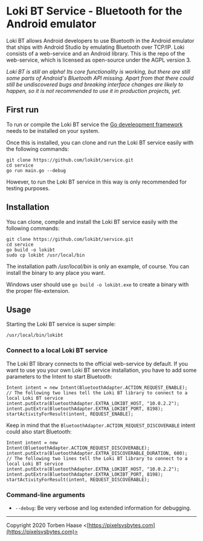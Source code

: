 # Loki BT Service - Bluetooth for the Android emulator

Loki BT allows Android developers to use Bluetooth in the Android emulator that ships with Android Studio by emulating Bluetooth over TCP/IP. Loki consists of a web-service and an Android library. This is the repo of the web-service, which is licensed as open-source under the AGPL version 3.

*Loki BT is still an alpha! Its core functionality is working, but there are still some parts of Android's Bluetooth API missing. Apart from that there could still be undiscovered bugs and breaking interface changes are likely to happen, so it is not recommended to use it in production projects, yet.*

## First run

To run or compile the Loki BT service the [Go develeopment framework](https://golang.org/) needs to be installed on your system.

Once this is installed, you can clone and run the Loki BT service easily with the following commands:

```
git clone https://github.com/lokibt/service.git
cd service
go run main.go --debug
```
However, to run the Loki BT service in this way is only recommended for testing purposes.

## Installation

You can clone, compile and install the Loki BT service easily with the following commands:

```
git clone https://github.com/lokibt/service.git
cd service
go build -o lokibt
sudo cp lokibt /usr/local/bin
```
The installation path */usr/local/bin* is only an example, of course. You can install the binary to any place you want.

Windows user should use `go build -o lokibt.exe` to create a binary with the proper file-extension.

## Usage

Starting the Loki BT service is super simple:

```
/usr/local/bin/lokibt
```

### Connect to a local Loki BT service

The Loki BT library connects to the official web-service by default. If you want to use you your own Loki BT service installation, you have to add some parameters to the Intent to start Bluetooth:

```
Intent intent = new Intent(BluetoothAdapter.ACTION_REQUEST_ENABLE);
// The following two lines tell the Loki BT library to connect to a local Loki BT service
intent.putExtra(BluetoothAdapter.EXTRA_LOKIBT_HOST, "10.0.2.2");
intent.putExtra(BluetoothAdapter.EXTRA_LOKIBT_PORT, 8198);
startActivityForResult(intent, REQUEST_ENABLE);
```

Keep in mind that the `BluetoothAdapter.ACTION_REQUEST_DISCOVERABLE` intent could also start Bluetooth:

```
Intent intent = new Intent(BluetoothAdapter.ACTION_REQUEST_DISCOVERABLE);
intent.putExtra(BluetoothAdapter.EXTRA_DISCOVERABLE_DURATION, 600);
// The following two lines tell the Loki BT library to connect to a local Loki BT service
intent.putExtra(BluetoothAdapter.EXTRA_LOKIBT_HOST, "10.0.2.2");
intent.putExtra(BluetoothAdapter.EXTRA_LOKIBT_PORT, 8198);
startActivityForResult(intent, REQUEST_DISCOVERABLE);
```

### Command-line arguments

* `--debug`: Be very verbose and log extended information for debugging.

----

Copyright 2020 Torben Haase \<[https://pixelsvsbytes.com](https://pixelsvsbytes.com)>
